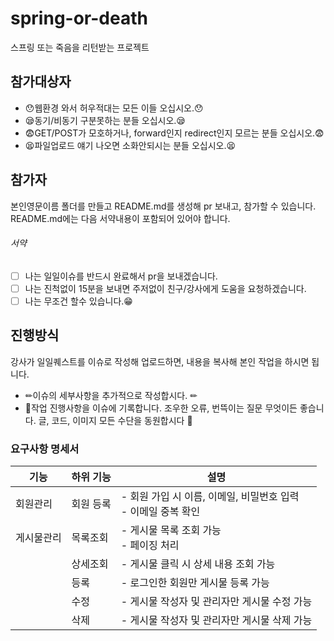 # spring-or-death
스프링 또는 죽음을 리턴받는 프로젝트

## 참가대상자
- 😯웹환경 와서 허우적대는 모든 이들 오십시오.😯
- 😪동기/비동기 구분못하는 분들 오십시오.😪
- 😨GET/POST가 모호하거나, forward인지 redirect인지 모르는 분들 오십시오.😨
- 😫파일업로드 얘기 나오면 소화안되시는 분들 오십시오.😫

## 참가자 
본인영문이름 폴더를 만들고 README.md를 생성해 pr 보내고, 참가할 수 있습니다.
README.md에는 다음 서약내용이 포함되어 있어야 합니다.

###### 서약
- [ ] 나는 일일이슈를 반드시 완료해서 pr을 보내겠습니다. 
- [ ] 나는 진척없이 15분을 보내면 주저없이 친구/강사에게 도움을 요청하겠습니다.
- [ ] 나는 무조건 할수 있습니다.😁

## 진행방식
강사가 일일퀘스트를 이슈로 작성해 업로드하면, 내용을 복사해 본인 작업을 하시면 됩니다.
- ✏이슈의 세부사항을 추가적으로 작성합시다. ✏
- 🎃작업 진행사항을 이슈에 기록합니다. 조우한 오류, 번뜩이는 질문 무엇이든 좋습니다. 글, 코드, 이미지 모든 수단을 동원합시다 🎃

### 요구사항 명세서

| **기능**      | **하위 기능**    | **설명**                                                                                     |
|---------------|------------------|----------------------------------------------------------------------------------------------|
| 회원관리      | 회원 등록         | - 회원 가입 시 이름, 이메일, 비밀번호 입력<br>- 이메일 중복 확인                          |
| 게시물관리    | 목록조회          | - 게시물 목록 조회 가능<br>- 페이징 처리                                                    |
|               | 상세조회          | - 게시물 클릭 시 상세 내용 조회 가능                                                        |
|               | 등록              | - 로그인한 회원만 게시물 등록 가능                                                          |
|               | 수정              | - 게시물 작성자 및 관리자만 게시물 수정 가능                                                |
|               | 삭제              | - 게시물 작성자 및 관리자만 게시물 삭제 가능                                                |
